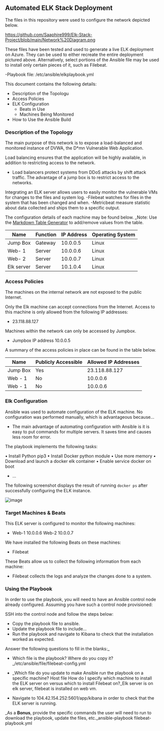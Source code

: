 ## Automated ELK Stack Deployment

The files in this repository were used to configure the network depicted below.

https://github.com/Saaphire999/Elk-Stack-Project/blob/main/Network%20Diagram.png

These files have been tested and used to generate a live ELK deployment on Azure. They can be used to either recreate the entire deployment pictured above. Alternatively, select portions of the Ansible file may be used to install only certain pieces of it, such as Filebeat.

  -Playbook file: /etc/ansible/elkplaybook.yml

This document contains the following details:
- Description of the Topologu
- Access Policies
- ELK Configuration
  - Beats in Use
  - Machines Being Monitored
- How to Use the Ansible Build


### Description of the Topology

The main purpose of this network is to expose a load-balanced and monitored instance of DVWA, the D*mn Vulnerable Web Application.

Load balancing ensures that the application will be highly available, in addition to restricting access to the network.
- Load balancers protect systems from DDoS attacks by shift attack traffic. The advantage of a jump box is to restrict access to the networks.

Integrating an ELK server allows users to easily monitor the vulnerable VMs for changes to the files and system log.
-Filebeat watches for files in the system that has been changed and when.
-Metricbeat measure statistic about data collected and ships them to a specific output.

The configuration details of each machine may be found below.
_Note: Use the [Markdown Table Generator](http://www.tablesgenerator.com/markdown_tables) to add/remove values from the table. 

| Name     | Function | IP Address | Operating System |
|----------|----------|------------|------------------|
| Jump Box | Gateway  | 10.0.0.5   | Linux            |
| Web- 1   |  Server  | 10.0.0.6   | Linux            |
| Web- 2   | Server   | 10.0.0.7   | Linux            |
|Elk server| Server   | 10.1.0.4   | Linux            |

### Access Policies

The machines on the internal network are not exposed to the public Internet. 

Only the Elk machine can accept connections from the Internet. Access to this machine is only allowed from the following IP addresses:
- 23.118.88.127

Machines within the network can only be accessed by Jumpbox.
- Jumpbox IP address 10.0.0.5

A summary of the access policies in place can be found in the table below.

| Name     | Publicly Accessible | Allowed IP Addresses |
|----------|---------------------|----------------------|
| Jump Box | Yes                 | 23.118.88.127        | 
| Web - 1  | No                  |   10.0.0.6           |
| Web - 1  | No                  |   10.0.0.6           |


### Elk Configuration

Ansible was used to automate configuration of the ELK machine. No configuration was performed manually, which is advantageous because...

- The main advantage of automating configuration with Ansible is it is easy to put commands for multiple servers. It saves time and causes less room for error.

The playbook implements the following tasks:
 
•	Install Python pip3
•	Install Docker python module
•	Use more memory
•	Download and launch a docker elk container
•	Enable service docker on boot
- ...

The following screenshot displays the result of running `docker ps` after successfully configuring the ELK instance.

![image](https://user-images.githubusercontent.com/80162971/110356472-4c1d1480-8008-11eb-8ff4-699323f5c4c2.png)


### Target Machines & Beats

This ELK server is configured to monitor the following machines:
- Web-1 10.0.0.6 Web-2 10.0.0.7

We have installed the following Beats on these machines:
- Filebeat

These Beats allow us to collect the following information from each machine:
- Filebeat collects the logs and analyze the changes done to a system.

### Using the Playbook
In order to use the playbook, you will need to have an Ansible control node already configured. Assuming you have such a control node provisioned: 

SSH into the control node and follow the steps below:
- Copy the playbook file to ansible.
- Update the playbook file to include...
- Run the playbook and navigate to Kibana to check that the installation worked as expected.

Answer the following questions to fill in the blanks:_
- Which file is the playbook? Where do you copy it? _/etc/ansible/file/filebeat-config.yml

- _Which file do you update to make Ansible run the playbook on a specific machine? Host file How do I specify which machine to install the ELK server on versus which to install Filebeat on?_Elk server is on elk server, filebeat is installed on web vm.

- Navigate to 104.42.154.252:5601/app/kibana
 in order to check that the ELK server is running.

_As a **Bonus**, provide the specific commands the user will need to run to download the playbook, update the files, etc._ansible-playbook filebeat-playbook.yml
